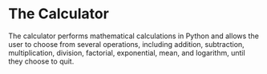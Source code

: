 # The Calculator
The calculator performs mathematical calculations in Python and allows the user to choose from several operations, including addition, subtraction, multiplication, division, factorial, exponential, mean, and logarithm, until they choose to quit.

